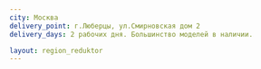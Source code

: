 ```yaml
---
city: Москва
delivery_point: г.Люберцы, ул.Смирновская дом 2
delivery_days: 2 рабочих дня. Большинство моделей в наличии.

layout: region_reduktor
---
```

